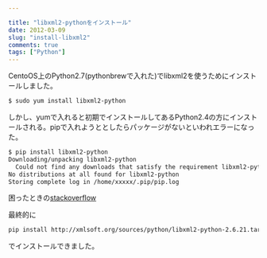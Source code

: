 ```yaml
---

title: "libxml2-pythonをインストール"
date: 2012-03-09
slug: "install-libxml2"
comments: true
tags: ["Python"]
---
```

CentoOS上のPython2.7(pythonbrewで入れた)でlibxml2を使うためにインストールしました。

<!--more-->

```bash
$ sudo yum install libxml2-python
```

しかし、yumで入れると初期でインストールしてあるPython2.4の方にインストールされる。pipで入れようととしたらパッケージがないといわれエラーになった。

```bash
$ pip install libxml2-python
Downloading/unpacking libxml2-python
  Could not find any downloads that satisfy the requirement libxml2-python
No distributions at all found for libxml2-python
Storing complete log in /home/xxxxx/.pip/pip.log
```

困ったときの[stackoverflow](http://stackoverflow.com/questions/3856468/how-to-install-libxml2-in-virtualenv)

最終的に

```bash
pip install http://xmlsoft.org/sources/python/libxml2-python-2.6.21.tar.gz
```

でインストールできました。


